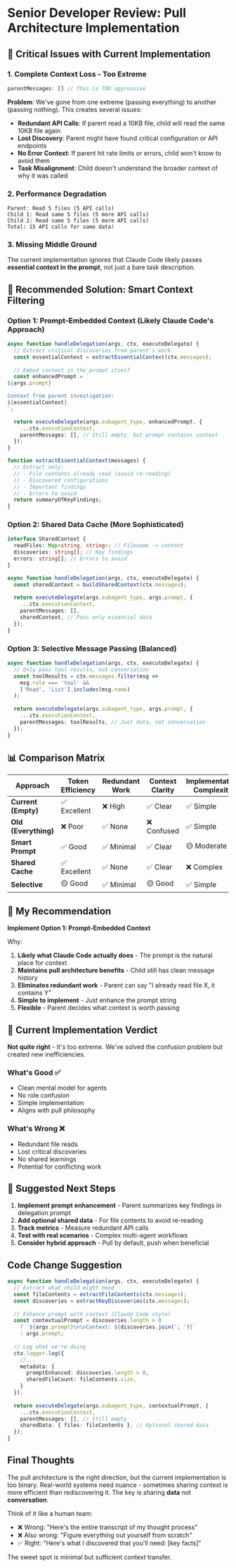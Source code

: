 # Senior Developer Review: Pull Architecture Implementation

## 🚨 Critical Issues with Current Implementation

### 1. **Complete Context Loss - Too Extreme**
```typescript
parentMessages: [] // This is TOO aggressive
```

**Problem**: We've gone from one extreme (passing everything) to another (passing nothing). This creates several issues:

- **Redundant API Calls**: If parent read a 10KB file, child will read the same 10KB file again
- **Lost Discovery**: Parent might have found critical configuration or API endpoints
- **No Error Context**: If parent hit rate limits or errors, child won't know to avoid them
- **Task Misalignment**: Child doesn't understand the broader context of why it was called

### 2. **Performance Degradation**
```
Parent: Read 5 files (5 API calls)
Child 1: Read same 5 files (5 more API calls)  
Child 2: Read same 5 files (5 more API calls)
Total: 15 API calls for same data!
```

### 3. **Missing Middle Ground**
The current implementation ignores that Claude Code likely passes **essential context in the prompt**, not just a bare task description.

## 🔧 Recommended Solution: Smart Context Filtering

### Option 1: **Prompt-Embedded Context** (Likely Claude Code's Approach)
```typescript
async function handleDelegation(args, ctx, executeDelegate) {
  // Extract critical discoveries from parent's work
  const essentialContext = extractEssentialContext(ctx.messages);
  
  // Embed context in the prompt itself
  const enhancedPrompt = `
${args.prompt}

Context from parent investigation:
${essentialContext}
`;

  return executeDelegate(args.subagent_type, enhancedPrompt, {
    ...ctx.executionContext,
    parentMessages: [], // Still empty, but prompt contains context
  });
}

function extractEssentialContext(messages) {
  // Extract only:
  // - File contents already read (avoid re-reading)
  // - Discovered configurations
  // - Important findings
  // - Errors to avoid
  return summaryOfKeyFindings;
}
```

### Option 2: **Shared Data Cache** (More Sophisticated)
```typescript
interface SharedContext {
  readFiles: Map<string, string>; // Filename -> content
  discoveries: string[]; // Key findings
  errors: string[]; // Errors to avoid
}

async function handleDelegation(args, ctx, executeDelegate) {
  const sharedContext = buildSharedContext(ctx.messages);
  
  return executeDelegate(args.subagent_type, args.prompt, {
    ...ctx.executionContext,
    parentMessages: [],
    sharedContext, // Pass only essential data
  });
}
```

### Option 3: **Selective Message Passing** (Balanced)
```typescript
async function handleDelegation(args, ctx, executeDelegate) {
  // Only pass tool results, not conversation
  const toolResults = ctx.messages.filter(msg => 
    msg.role === 'tool' && 
    ['Read', 'List'].includes(msg.name)
  );
  
  return executeDelegate(args.subagent_type, args.prompt, {
    ...ctx.executionContext,
    parentMessages: toolResults, // Just data, not conversation
  });
}
```

## 📊 Comparison Matrix

| Approach | Token Efficiency | Redundant Work | Context Clarity | Implementation Complexity |
|----------|-----------------|----------------|-----------------|-------------------------|
| **Current (Empty)** | ✅ Excellent | ❌ High | ✅ Clear | ✅ Simple |
| **Old (Everything)** | ❌ Poor | ✅ None | ❌ Confused | ✅ Simple |
| **Smart Prompt** | ✅ Good | ✅ Minimal | ✅ Clear | 🟡 Moderate |
| **Shared Cache** | ✅ Excellent | ✅ None | ✅ Clear | ❌ Complex |
| **Selective** | 🟡 Good | ✅ Minimal | 🟡 Good | ✅ Simple |

## 🎯 My Recommendation

**Implement Option 1: Prompt-Embedded Context**

Why:
1. **Likely what Claude Code actually does** - The prompt is the natural place for context
2. **Maintains pull architecture benefits** - Child still has clean message history
3. **Eliminates redundant work** - Parent can say "I already read file X, it contains Y"
4. **Simple to implement** - Just enhance the prompt string
5. **Flexible** - Parent decides what context is worth passing

## 🔴 Current Implementation Verdict

**Not quite right** - It's too extreme. We've solved the confusion problem but created new inefficiencies.

### What's Good ✅
- Clean mental model for agents
- No role confusion
- Simple implementation
- Aligns with pull philosophy

### What's Wrong ❌
- Redundant file reads
- Lost critical discoveries
- No shared learnings
- Potential for conflicting work

## 📝 Suggested Next Steps

1. **Implement prompt enhancement** - Parent summarizes key findings in delegation prompt
2. **Add optional shared data** - For file contents to avoid re-reading
3. **Track metrics** - Measure redundant API calls
4. **Test with real scenarios** - Complex multi-agent workflows
5. **Consider hybrid approach** - Pull by default, push when beneficial

## Code Change Suggestion

```typescript
async function handleDelegation(args, ctx, executeDelegate) {
  // Extract what child might need
  const fileContents = extractFileContents(ctx.messages);
  const discoveries = extractKeyDiscoveries(ctx.messages);
  
  // Enhance prompt with context (Claude Code style)
  const contextualPrompt = discoveries.length > 0 
    ? `${args.prompt}\n\nContext: ${discoveries.join('; ')}`
    : args.prompt;
  
  // Log what we're doing
  ctx.logger.log({
    //...
    metadata: {
      promptEnhanced: discoveries.length > 0,
      sharedFileCount: fileContents.size,
    }
  });
  
  return executeDelegate(args.subagent_type, contextualPrompt, {
    ...ctx.executionContext,
    parentMessages: [], // Still empty
    sharedData: { files: fileContents }, // Optional shared data
  });
}
```

## Final Thoughts

The pull architecture is the right direction, but the current implementation is too binary. Real-world systems need nuance - sometimes sharing context is more efficient than rediscovering it. The key is sharing **data** not **conversation**.

Think of it like a human team:
- ❌ Wrong: "Here's the entire transcript of my thought process"
- ❌ Also wrong: "Figure everything out yourself from scratch"  
- ✅ Right: "Here's what I discovered that you'll need: [key facts]"

The sweet spot is minimal but sufficient context transfer.